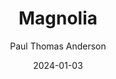 ---
title: Magnolia
subtitle: Paul Thomas Anderson
year: 1999
image: ./images/magnolia.jpg
date: 2024-01-03
type: Movie
link: https://www.themoviedb.org/movie/334-magnolia
tags: [{ name: "Top 10 All Time", rank: 2}]
---